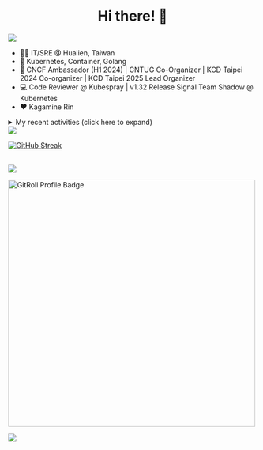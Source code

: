<div align="center">
  <h1>Hi there! 👋</h1>
</div>

![](https://komarev.com/ghpvc/?username=tico88612&color=brightgreen&style=for-the-badge)

- 🧑‍💻 IT/SRE @ Hualien, Taiwan
- 🐳 Kubernetes, Container, Golang
- 🤝 CNCF Ambassador (H1 2024) | CNTUG Co-Organizer | KCD Taipei 2024 Co-organizer | KCD Taipei 2025 Lead Organizer
- 💻 Code Reviewer @ Kubespray | v1.32 Release Signal Team Shadow @ Kubernetes
- ❤️ Kagamine Rin

<details>
  <summary>My recent activities (click here to expand)</summary>

  #### 👷 Check out what I'm currently working on
  
  - [kubernetes-sigs/kubespray](https://github.com/kubernetes-sigs/kubespray) - Deploy a Production Ready Kubernetes Cluster (2 days ago)
  - [coredns/deployment](https://github.com/coredns/deployment) - Scripts, utilities, and examples for deploying CoreDNS. (2 weeks ago)
  - [cncf/k8s-conformance](https://github.com/cncf/k8s-conformance) - 🧪CNCF K8s Conformance Working Group (1 month ago)
  - [kubernetes/test-infra](https://github.com/kubernetes/test-infra) - Test infrastructure for the Kubernetes project. (2 months ago)
  - [cloud-native-taiwan/coscup-2024-workshop](https://github.com/cloud-native-taiwan/coscup-2024-workshop) - COSCUP 2024 IaC workshop files (3 months ago)
  - [HunterPie/localization](https://github.com/HunterPie/localization) - Localization repository for HunterPie&#39;s client (3 months ago)
  - [cloud-native-taiwan/status-infra-labs](https://github.com/cloud-native-taiwan/status-infra-labs) -  (4 months ago)
  - [longhorn/website](https://github.com/longhorn/website) - https://longhorn.io/ (4 months ago)
  - [cncf/people](https://github.com/cncf/people) - Stores the data that will populate the various people listings on cncf.io (4 months ago)
  - [kubernetes/org](https://github.com/kubernetes/org) - Meta configuration for Kubernetes Github Org (5 months ago)

  #### 🌱 My latest projects
  
  - [tico88612/blog-comments](https://github.com/tico88612/blog-comments) - 
  - [tico88612/get-real-ip](https://github.com/tico88612/get-real-ip) - 
  - [tico88612/podman-monitor-workshop](https://github.com/tico88612/podman-monitor-workshop) - 
  - [tico88612/cicd-hexo-blog-pages](https://github.com/tico88612/cicd-hexo-blog-pages) - 以 Hexo Blog 撰寫 CI/CD Pipeline 網頁
  - [tico88612/cicd-hexo-blog-template](https://github.com/tico88612/cicd-hexo-blog-template) - 以 Hexo Blog 撰寫 CI/CD Pipeline 模板
  - [tico88612/butter-toast-cup-2023](https://github.com/tico88612/butter-toast-cup-2023) - 奶油吐司杯 2023 分數計算機
  - [tico88612/cms-docker](https://github.com/tico88612/cms-docker) - Contest Management System v1.5.dev0 Docker Version
  - [tico88612/network-security-final](https://github.com/tico88612/network-security-final) - 
  - [tico88612/docker-init.engineer](https://github.com/tico88612/docker-init.engineer) - 純靠北工程師 Docker 架設版
  - [tico88612/kantai-teachme.tw](https://github.com/tico88612/kantai-teachme.tw) - 

  #### 🔭 Latest releases I've contributed to
  
  - [meshery/meshery](https://github.com/meshery/meshery) ([v0.7.137](https://github.com/meshery/meshery/releases/tag/v0.7.137), today) - Meshery, the cloud native manager
  - [kedacore/keda](https://github.com/kedacore/keda) ([v2.16.0](https://github.com/kedacore/keda/releases/tag/v2.16.0), today) -  KEDA is a Kubernetes-based Event Driven Autoscaling component. It provides event driven scale for any container running in Kubernetes 
  - [backstage/backstage](https://github.com/backstage/backstage) ([v1.33.0-next.2](https://github.com/backstage/backstage/releases/tag/v1.33.0-next.2), 2 days ago) - Backstage is an open framework for building developer portals
  - [kubernetes-sigs/kubespray](https://github.com/kubernetes-sigs/kubespray) ([v2.25.1](https://github.com/kubernetes-sigs/kubespray/releases/tag/v2.25.1), 2 days ago) - Deploy a Production Ready Kubernetes Cluster
  - [projectcontour/contour](https://github.com/projectcontour/contour) ([v1.30.1](https://github.com/projectcontour/contour/releases/tag/v1.30.1), 3 days ago) - Contour is a Kubernetes ingress controller using Envoy proxy.
  - [jaegertracing/jaeger](https://github.com/jaegertracing/jaeger) ([v1.62.0](https://github.com/jaegertracing/jaeger/releases/tag/v1.62.0), 1 month ago) - CNCF Jaeger, a Distributed Tracing Platform
  - [jaegertracing/jaeger-ui](https://github.com/jaegertracing/jaeger-ui) ([v1.62.0](https://github.com/jaegertracing/jaeger-ui/releases/tag/v1.62.0), 1 month ago) - Web UI for Jaeger
  - [metal3-io/cluster-api-provider-metal3](https://github.com/metal3-io/cluster-api-provider-metal3) ([v1.8.2](https://github.com/metal3-io/cluster-api-provider-metal3/releases/tag/v1.8.2), 1 month ago) - Metal³ integration with https://github.com/kubernetes-sigs/cluster-api
  - [metal3-io/ip-address-manager](https://github.com/metal3-io/ip-address-manager) ([v1.8.1](https://github.com/metal3-io/ip-address-manager/releases/tag/v1.8.1), 1 month ago) - IP address Manager for Cluster API Provider Metal3
  - [etcd-io/etcd](https://github.com/etcd-io/etcd) ([v3.4.34](https://github.com/etcd-io/etcd/releases/tag/v3.4.34), 1 month ago) - Distributed reliable key-value store for the most critical data of a distributed system

  #### 🔨 My recent Pull Requests
  
  - [Bump: pause container upgrade to 3.10](https://github.com/kubernetes-sigs/kubespray/pull/11695) on [kubernetes-sigs/kubespray](https://github.com/kubernetes-sigs/kubespray) (today)
  - [Feat: kubeadm v1beta4 support](https://github.com/kubernetes-sigs/kubespray/pull/11674) on [kubernetes-sigs/kubespray](https://github.com/kubernetes-sigs/kubespray) (1 week ago)
  - [[cert-manager] upgrade to v1.15.3](https://github.com/kubernetes-sigs/kubespray/pull/11668) on [kubernetes-sigs/kubespray](https://github.com/kubernetes-sigs/kubespray) (1 week ago)
  - [Fix `debian11-custom-cni` failing test &amp; upgrade `debian12-custom-cni-helm` chart version](https://github.com/kubernetes-sigs/kubespray/pull/11654) on [kubernetes-sigs/kubespray](https://github.com/kubernetes-sigs/kubespray) (2 weeks ago)
  - [Add Kubernetes 1.31](https://github.com/coredns/deployment/pull/301) on [coredns/deployment](https://github.com/coredns/deployment) (2 weeks ago)
  - [Feat: CoreDNS upgrade to v1.11.3](https://github.com/kubernetes-sigs/kubespray/pull/11653) on [kubernetes-sigs/kubespray](https://github.com/kubernetes-sigs/kubespray) (2 weeks ago)
  - [Cleanup: remove in-tree cloud provider support](https://github.com/kubernetes-sigs/kubespray/pull/11633) on [kubernetes-sigs/kubespray](https://github.com/kubernetes-sigs/kubespray) (3 weeks ago)
  - [Fix: cannot stop &amp; remove all cri containers via remove_node.yml](https://github.com/kubernetes-sigs/kubespray/pull/11631) on [kubernetes-sigs/kubespray](https://github.com/kubernetes-sigs/kubespray) (3 weeks ago)
  - [Cleanup: Upgrade `KUBESPRAY_VERSION`](https://github.com/kubernetes-sigs/kubespray/pull/11625) on [kubernetes-sigs/kubespray](https://github.com/kubernetes-sigs/kubespray) (4 weeks ago)
  - [Test: revert accidental deletion Fedora 39 CRI-O CI](https://github.com/kubernetes-sigs/kubespray/pull/11611) on [kubernetes-sigs/kubespray](https://github.com/kubernetes-sigs/kubespray) (1 month ago)

  #### ⭐ Recent Stars
  
  - [charmbracelet/vhs](https://github.com/charmbracelet/vhs) - Your CLI home video recorder 📼 (today)
  - [knabben/stalker](https://github.com/knabben/stalker) - Stalk and Hunt Flake Testgrid Jobs  (2 weeks ago)
  - [ljcucc/mobai-alei](https://github.com/ljcucc/mobai-alei) - 膜拜阿雷的信眾有福了！現在到 mobai-alei.ljcu.cc 就可以產生膜拜貼圖！ (2 months ago)
  - [aome510/spotify-player](https://github.com/aome510/spotify-player) - A Spotify player in the terminal with full feature parity (3 months ago)
  - [nalexn/clean-architecture-swiftui](https://github.com/nalexn/clean-architecture-swiftui) - SwiftUI sample app using Clean Architecture. Examples of working with CoreData persistence, networking, dependency injection, unit testing, and more. (3 months ago)
  - [bpg/terraform-provider-proxmox](https://github.com/bpg/terraform-provider-proxmox) - Terraform Provider for Proxmox (4 months ago)
  - [kubernetes/enhancements](https://github.com/kubernetes/enhancements) - Enhancements tracking repo for Kubernetes (6 months ago)
  - [kubernetes-sigs/kubespray](https://github.com/kubernetes-sigs/kubespray) - Deploy a Production Ready Kubernetes Cluster (10 months ago)
  - [fduran/sadservers](https://github.com/fduran/sadservers) - SadServers: Linux &amp; DevOps Troubleshooting Scenarios SaaS (11 months ago)
  - [PKUFlyingPig/cs-self-learning](https://github.com/PKUFlyingPig/cs-self-learning) - 计算机自学指南 (1 year ago)

  #### 👯 Check out some of my recent followers
  
  - [cameronraysmith](https://github.com/cameronraysmith)
  - [BlueBoy247](https://github.com/BlueBoy247)
  - [Charles-Chrismann](https://github.com/Charles-Chrismann)
  - [hu8813](https://github.com/hu8813)
  - [wolf-yuan-6115](https://github.com/wolf-yuan-6115)
</details>

<img src="https://github-readme-stats.vercel.app/api?username=tico88612&hide_title=true&count_private=true&show_icons=true" />

<br>

<a href="https://git.io/streak-stats"><img src="https://streak-stats.demolab.com?user=tico88612&theme=one-dark-pro" alt="GitHub Streak" /></a>

<br>

<img src="https://github-profile-trophy.vercel.app/?username=tico88612&theme=flat&no-frame=true&theme=onedark&margin-w=15&column=4" />

<be>

<a href="https://gitroll.io/profile/u0ufMd0HHwCUrp6xGFYIqjIkupi83" target="_blank"><img width=500px src="https://gitroll.io/api/badges/profiles/v1/u0ufMd0HHwCUrp6xGFYIqjIkupi83" alt="GitRoll Profile Badge"/></a>


![](https://hit.yhype.me/github/profile?user_id=17496418)
